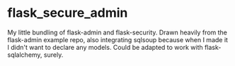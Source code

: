 # flask_secure_admin

My little bundling of flask-admin and flask-security. Drawn heavily from the flask-admin example repo, also integrating sqlsoup because when I made it I didn't want to declare any models. Could be adapted to work with flask-sqlalchemy, surely.
